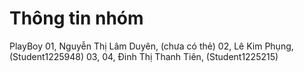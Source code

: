 # Thông tin nhóm
PlayBoy
01, Nguyễn Thị Lâm Duyên,  (chưa có thẻ)
02, Lê Kim Phụng, (Student1225948)
03,
04, Đinh Thị Thanh Tiên, (Student1225215)